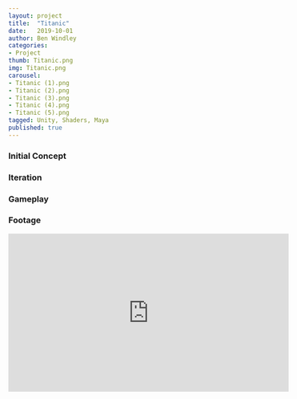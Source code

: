 ```yaml
---
layout: project
title:  "Titanic"
date:   2019-10-01
author: Ben Windley
categories:
- Project
thumb: Titanic.png
img: Titanic.png
carousel:
- Titanic (1).png
- Titanic (2).png
- Titanic (3).png
- Titanic (4).png
- Titanic (5).png
tagged: Unity, Shaders, Maya
published: true
---
```


### Initial Concept



### Iteration



### Gameplay



### Footage

<p style="text-align: center">
<iframe width="560" height="315" src="https://www.youtube.com/embed/boK4QU_eARM?rel=0&amp;showinfo=0" frameborder="0" allow="autoplay; encrypted-media" allowfullscreen></iframe>
</p>